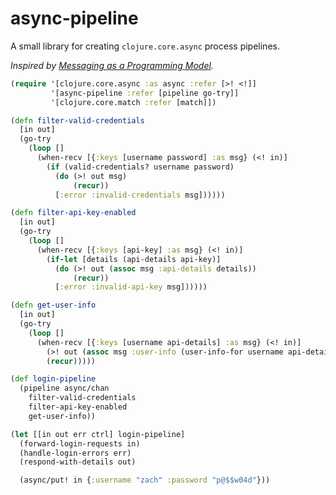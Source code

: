 # async-pipeline

A small library for creating `clojure.core.async` process pipelines.

_Inspired by [Messaging as a Programming Model](http://eventuallyconsistent.net/2013/08/12/messaging-as-a-programming-model-part-1/)._

```clj
(require '[clojure.core.async :as async :refer [>! <!]]
         '[async-pipeline :refer [pipeline go-try]]
         '[clojure.core.match :refer [match]])

(defn filter-valid-credentials
  [in out]
  (go-try
    (loop []
      (when-recv [{:keys [username password] :as msg} (<! in)]
        (if (valid-credentials? username password)
          (do (>! out msg)
              (recur))
          [:error :invalid-credentials msg])))))

(defn filter-api-key-enabled
  [in out]
  (go-try
    (loop []
      (when-recv [{:keys [api-key] :as msg} (<! in)]
        (if-let [details (api-details api-key)]
          (do (>! out (assoc msg :api-details details))
              (recur))
          [:error :invalid-api-key msg])))))

(defn get-user-info
  [in out]
  (go-try
    (loop []
      (when-recv [{:keys [username api-details] :as msg} (<! in)]
        (>! out (assoc msg :user-info (user-info-for username api-details)))
        (recur)))))

(def login-pipeline
  (pipeline async/chan
    filter-valid-credentials
    filter-api-key-enabled
    get-user-info))

(let [[in out err ctrl] login-pipeline]
  (forward-login-requests in)
  (handle-login-errors err)
  (respond-with-details out)

  (async/put! in {:username "zach" :password "p@$$w04d"}))
```
